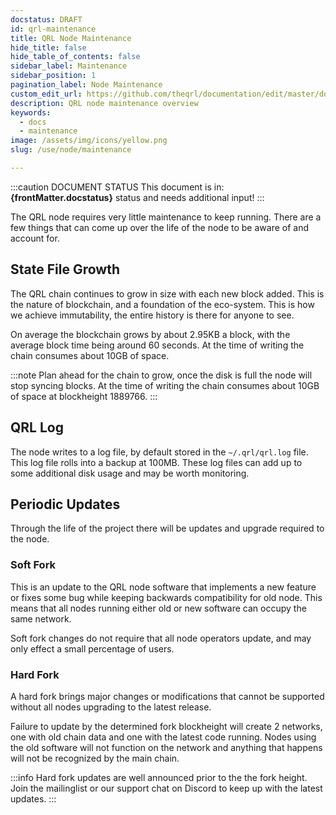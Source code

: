 ```yaml
---
docstatus: DRAFT
id: qrl-maintenance 
title: QRL Node Maintenance
hide_title: false
hide_table_of_contents: false
sidebar_label: Maintenance
sidebar_position: 1
pagination_label: Node Maintenance
custom_edit_url: https://github.com/theqrl/documentation/edit/master/docs/basics/what-is-qrl.md
description: QRL node maintenance overview
keywords:
  - docs
  - maintenance
image: /assets/img/icons/yellow.png
slug: /use/node/maintenance

---
```


:::caution DOCUMENT STATUS 
<span>This document is in: <b>{frontMatter.docstatus}</b> status and needs additional input!</span>
:::


The QRL node requires very little maintenance to keep running. There are a few things that can come up over the life of the node to be aware of and account for.


## State File Growth

The QRL chain continues to grow in size with each new block added. This is the nature of blockchain, and a foundation of the eco-system. This is how we achieve immutability, the 
entire history is there for anyone to see.

On average the blockchain grows by about $2.95$KB a block, with the average block time being around $60$ seconds. At the time of writing the chain consumes about $10$GB of space.

:::note
Plan ahead for the chain to grow, once the disk is full the node will stop syncing blocks. At the time of writing the chain consumes about $10$GB of space at blockheight $1889766$.
:::


## QRL Log

The node writes to a log file, by default stored in the `~/.qrl/qrl.log` file. This log file rolls into a backup at $100$MB. These log files can add up to some additional disk usage 
and may be worth monitoring.

## Periodic Updates

Through the life of the project there will be updates and upgrade required to the node.

### Soft Fork

This is an update to the QRL node software that implements a new feature or fixes some bug while keeping backwards compatibility for old node. This means that all nodes running either 
old or new software can occupy the same network.

Soft fork changes do not require that all node operators update, and may only effect a small percentage of users.

### Hard Fork

A hard fork brings major changes or modifications that cannot be supported without all nodes upgrading to the latest release.

Failure to update by the determined fork blockheight will create 2 networks, one with old chain data and one with the latest code running. Nodes using the old software will not function 
on the network and anything that happens will not be recognized by the main chain. 

:::info
Hard fork updates are well announced prior to the the fork height. Join the mailinglist or our support chat on Discord to keep up with the latest updates.
:::
